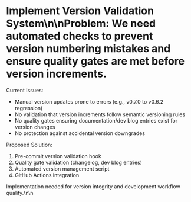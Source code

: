 # Implement Version Validation System\n\nProblem: We need automated checks to prevent version numbering mistakes and ensure quality gates are met before version increments.

Current Issues:
- Manual version updates prone to errors (e.g., v0.7.0 to v0.6.2 regression)
- No validation that version increments follow semantic versioning rules
- No quality gates ensuring documentation/dev blog entries exist for version changes
- No protection against accidental version downgrades

Proposed Solution:
1. Pre-commit version validation hook
2. Quality gate validation (changelog, dev blog entries)
3. Automated version management script
4. GitHub Actions integration

Implementation needed for version integrity and development workflow quality.\n\n<!-- GitHub Issue #305 -->